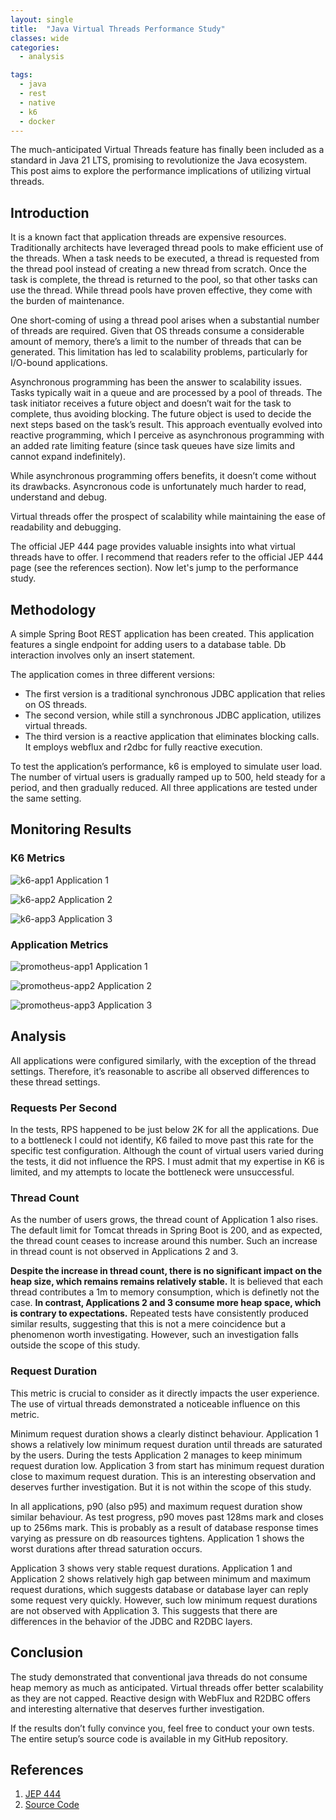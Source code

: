 ```yaml
---
layout: single
title:  "Java Virtual Threads Performance Study"
classes: wide
categories:
  - analysis

tags:
  - java
  - rest
  - native
  - k6
  - docker
---
```


The much-anticipated Virtual Threads feature has finally been included as a standard in Java 21 LTS, promising to revolutionize the Java ecosystem. 
This post aims to explore the performance implications of utilizing virtual threads.


## Introduction

It is a known fact that application threads are expensive resources. Traditionally architects have leveraged thread pools to make efficient use of the threads. When a task needs to be executed, a thread is requested from the thread pool instead of creating a new thread from scratch. Once the task is complete, the thread is returned to the pool, so that other tasks can use the thread. While thread pools have proven effective, they come with the burden of maintenance.

One short-coming of using a thread pool arises when a substantial number of threads are required. Given that OS threads consume a considerable amount of memory, there’s a limit to the number of threads that can be generated. This limitation has led to scalability problems, particularly for I/O-bound applications.

Asynchronous programming has been the answer to scalability issues. Tasks typically wait in a queue and are processed by a pool of threads. The task initiator receives a future object and doesn’t wait for the task to complete, thus avoiding blocking. The future object is used to decide the next steps based on the task’s result. This approach eventually evolved into reactive programming, which I perceive as asynchronous programming with an added rate limiting feature (since task queues have size limits and cannot expand indefinitely).

While asynchronous programming offers benefits, it doesn’t come without its drawbacks. Asyncronous code is unfortunately much harder to read, understand and debug.

Virtual threads offer the prospect of scalability while maintaining the ease of readability and debugging.

The official JEP 444 page provides valuable insights into what virtual threads have to offer. I recommend that readers refer to the official JEP 444 page (see the references section). Now let's jump to the performance study.

## Methodology

A simple Spring Boot REST application has been created. This application features a single endpoint for adding users to a database table. 
Db interaction involves only an insert statement.

The application comes in three different versions:

- The first version is a traditional synchronous JDBC application that relies on OS threads.
- The second version, while still a synchronous JDBC application, utilizes virtual threads.
- The third version is a reactive application that eliminates blocking calls. It employs webflux and r2dbc for fully reactive execution.

To test the application’s performance, k6 is employed to simulate user load. The number of virtual users is gradually ramped up to 500, held steady for a period, and then gradually reduced. All three applications are tested under the same setting. 

## Monitoring Results

### K6 Metrics

![k6-app1]({{site.baseurl}}/assets/images/vt-perf-k6-app1.png)
Application 1

![k6-app2]({{site.baseurl}}/assets/images/vt-perf-k6-app2.png)
Application 2

![k6-app3]({{site.baseurl}}/assets/images/vt-perf-k6-app3.png)
Application 3

### Application Metrics

![promotheus-app1]({{site.baseurl}}/assets/images/vt-perf-promotheus-app1.png)
Application 1

![promotheus-app2]({{site.baseurl}}/assets/images/vt-perf-promotheus-app2.png)
Application 2

![promotheus-app3]({{site.baseurl}}/assets/images/vt-perf-promotheus-app3.png)
Application 3

## Analysis

All applications were configured similarly, with the exception of the thread settings. Therefore, it’s reasonable to ascribe all observed differences to these thread settings.

### Requests Per Second

In the tests, RPS happened to be just below 2K for all the applications. Due to a bottleneck I could not identify, K6 failed to move past this rate for the specific test configuration. Although the count of virtual users varied during the tests, it did not influence the RPS. I must admit that my expertise in K6 is limited, and my attempts to locate the bottleneck were unsuccessful.

### Thread Count

As the number of users grows, the thread count of Application 1 also rises. The default limit for Tomcat threads in Spring Boot is 200, and as expected, the thread count ceases to increase around this number. Such an increase in thread count is not observed in Applications 2 and 3.

**Despite the increase in thread count, there is no significant impact on the heap size, which remains remains relatively stable.** It is believed that each thread contributes a 1m to memory consumption, which is definetly not the case. **In contrast, Applications 2 and 3 consume more heap space, which is contrary to expectations.** Repeated tests have consistently produced similar results, suggesting that this is not a mere coincidence but a phenomenon worth investigating. However, such an investigation falls outside the scope of this study.

### Request Duration

This metric is crucial to consider as it directly impacts the user experience. The use of virtual threads demonstrated a noticeable influence on this metric.

Minimum request duration shows a clearly distinct behaviour. Application 1 shows a relatively low minimum request duration until threads are saturated by the users. During the tests Application 2 manages to keep minimum request duration low. Application 3 from start has minimum request duration close to maximum request duration. This is an interesting observation and deserves further investigation. But it is not within the scope of this study. 

In all applications, p90 (also p95) and maximum request duration show similar behaviour. As test progress, p90 moves past 128ms mark and closes up to 256ms mark. This is probably as a result of database response times varying as pressure on db reasources tightens. Application 1 shows the worst durations after thread saturation occurs. 

Application 3 shows very stable request durations. Application 1 and Application 2 shows relatively high gap between minimum and maximum request durations, which suggests database or database layer can reply some request very quickly. However, such low minimum request durations are not observed with Application 3. This suggests that there are differences in the behavior of the JDBC and R2DBC layers. 

## Conclusion

The study demonstrated that conventional java threads do not consume heap memory as much as anticipated. Virtual threads offer better scalability as they are not capped. Reactive design with WebFlux and R2DBC offers and interesting alternative that deserves further investigation.

If the results don’t fully convince you, feel free to conduct your own tests. The entire setup’s source code is available in my GitHub repository.

## References
1. [JEP 444](https://openjdk.org/jeps/444)
2. [Source Code](https://github.com/habanoz/java-virtual-threads-evaluation-study)
